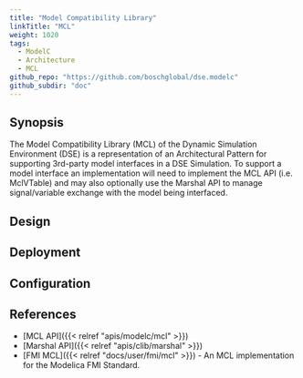 ```yaml
---
title: "Model Compatibility Library"
linkTitle: "MCL"
weight: 1020
tags:
  - ModelC
  - Architecture
  - MCL
github_repo: "https://github.com/boschglobal/dse.modelc"
github_subdir: "doc"
---
```


## Synopsis

The Model Compatibility Library (MCL) of the Dynamic Simulation Environment (DSE)
is a representation of an Architectural Pattern for supporting 3rd-party model
interfaces in a DSE Simulation.
To support a model interface an implementation will need to implement the
MCL API (i.e. MclVTable) and may also optionally use the Marshal API to manage
signal/variable exchange with the model being interfaced.


## Design

## Deployment

## Configuration

## References

* [MCL API]({{< relref "apis/modelc/mcl" >}})
* [Marshal API]({{< relref "apis/clib/marshal" >}})
* [FMI MCL]({{< relref "docs/user/fmi/mcl" >}}) - An MCL implementation for the Modelica FMI Standard.

